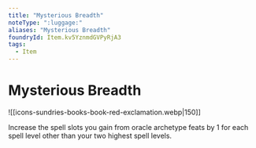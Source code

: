 ```yaml
---
title: "Mysterious Breadth"
noteType: ":luggage:"
aliases: "Mysterious Breadth"
foundryId: Item.kv5YznmdGVPyRjA3
tags:
  - Item
---
```


# Mysterious Breadth
![[icons-sundries-books-book-red-exclamation.webp|150]]

Increase the spell slots you gain from oracle archetype feats by 1 for each spell level other than your two highest spell levels.
